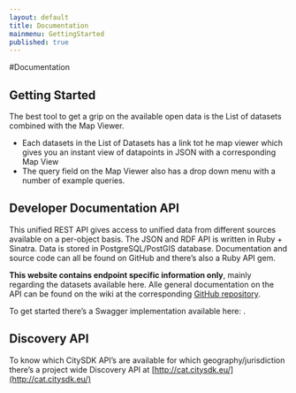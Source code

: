 ```yaml
---
layout: default
title: Documentation
mainmenu: GettingStarted
published: true
---
```


#Documentation

## Getting Started

The best tool to get a grip on the available open data is the List of datasets<link> combined with the Map Viewer<link>.

- Each datasets in the List of Datasets has a link tot he map viewer which gives you an instant view of datapoints in JSON with a corresponding Map View
- The query field on the Map Viewer also has a drop down menu with a number of example queries. 
 
## Developer Documentation API
This unified REST API gives access to unified data from different sources available on a per-object basis. The JSON and RDF API is written in Ruby + Sinatra. Data is stored in PostgreSQL/PostGIS database. Documentation and source code can all be found on GitHub and there’s also a Ruby API gem.

**This website contains endpoint specific information only**, mainly regarding the datasets available here. Alle general documentation on the API can be found on the wiki at the corresponding [GitHub repository](https://github.com/waagsociety/citysdk-ld).
 
To get started there’s a Swagger implementation available here: <link>.
 
## Discovery API
To know which CitySDK API’s are available for which geography/jurisdiction there’s a project wide Discovery API at [http://cat.citysdk.eu/](http://cat.citysdk.eu/)